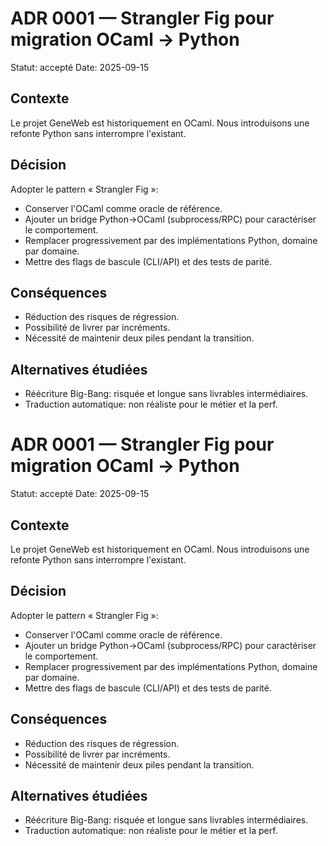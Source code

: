# ADR 0001 — Strangler Fig pour migration OCaml → Python

Statut: accepté
Date: 2025-09-15

## Contexte
Le projet GeneWeb est historiquement en OCaml. Nous introduisons une refonte Python sans interrompre l'existant.

## Décision
Adopter le pattern « Strangler Fig »:
- Conserver l'OCaml comme oracle de référence.
- Ajouter un bridge Python→OCaml (subprocess/RPC) pour caractériser le comportement.
- Remplacer progressivement par des implémentations Python, domaine par domaine.
- Mettre des flags de bascule (CLI/API) et des tests de parité.

## Conséquences
- Réduction des risques de régression.
- Possibilité de livrer par incréments.
- Nécessité de maintenir deux piles pendant la transition.

## Alternatives étudiées
- Réécriture Big-Bang: risquée et longue sans livrables intermédiaires.
- Traduction automatique: non réaliste pour le métier et la perf.

# ADR 0001 — Strangler Fig pour migration OCaml → Python

Statut: accepté
Date: 2025-09-15

## Contexte
Le projet GeneWeb est historiquement en OCaml. Nous introduisons une refonte Python sans interrompre l'existant.

## Décision
Adopter le pattern « Strangler Fig »:
- Conserver l'OCaml comme oracle de référence.
- Ajouter un bridge Python→OCaml (subprocess/RPC) pour caractériser le comportement.
- Remplacer progressivement par des implémentations Python, domaine par domaine.
- Mettre des flags de bascule (CLI/API) et des tests de parité.

## Conséquences
- Réduction des risques de régression.
- Possibilité de livrer par incréments.
- Nécessité de maintenir deux piles pendant la transition.

## Alternatives étudiées
- Réécriture Big-Bang: risquée et longue sans livrables intermédiaires.
- Traduction automatique: non réaliste pour le métier et la perf.
